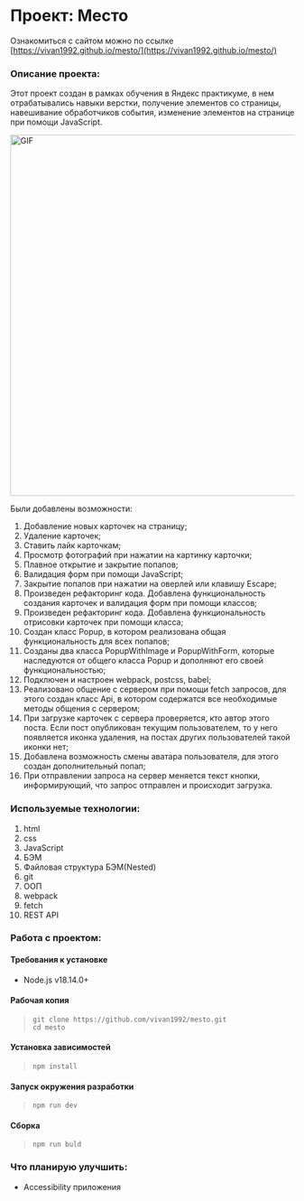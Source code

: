 # Проект: Место

Ознакомиться с сайтом можно по ссылке [https://vivan1992.github.io/mesto/](https://vivan1992.github.io/mesto/)

### Описание проекта:
Этот проект создан в рамках обучения в Яндекс практикуме, в нем отрабатывались навыки верстки, получение элементов со страницы, навешивание обработчиков события, изменение элементов на странице при помощи JavaScript.

<img alt="GIF" src="https://github.com/vivan1992/mesto/blob/3a8d57845f17ce5f635bcd05d2e4fd1bdc659dae/mesto.gif?raw=true" width="640"/>

Были добавлены возможности:
1. Добавление новых карточек на страницу;
2. Удаление карточек;
3. Ставить лайк карточкам;
4. Просмотр фотографий при нажатии на картинку карточки;
5. Плавное открытие и закрытие попапов;
6. Валидация форм при помощи JavaScript;
7. Закрытие попапов при нажатии на оверлей или клавишу Escape;
8. Произведен рефакторинг кода. Добавлена функциональность создания карточек и валидация форм при помощи классов;
9. Произведен рефакторинг кода. Добавлена функциональность отрисовки карточек при помощи класса;
10. Создан класс Popup, в котором реализована общая функциональность для всех попапов;
11. Созданы два класса PopupWithImage и PopupWithForm, которые наследуются от общего класса Popup и дополняют его своей функциональностью;
12. Подключен и настроен webpack, postcss, babel;
13. Реализовано общение с сервером при помощи fetch запросов, для этого создан класс Api, в котором содержатся все необходимые методы общения с сервером;
14. При загрузке карточек с сервера проверяется, кто автор этого поста. Если пост опубликован текущим пользователем, то у него появляется иконка удаления, на постах других пользователей такой иконки нет;
15. Добавлена возможность смены аватара пользователя, для этого создан дополнительный попап;
16. При отправлении запроса на сервер меняется текст кнопки, информирующий, что запрос отправлен и происходит загрузка.


### Используемые технологии:
1. html
2. css
3. JavaScript
4. БЭМ
5. Файловая структура БЭМ(Nested)
6. git
7. ООП
8. webpack
9. fetch
10. REST API


### Работа с проектом:

#### Требования к установке

* Node.js v18.14.0+

#### Рабочая копия
  >```
  >git clone https://github.com/vivan1992/mesto.git
  >cd mesto
  >```
  
#### Установка зависимостей

  >```
  >npm install
  >```
  
#### Запуск окружения разработки

  >```
  >npm run dev
  >```
  
#### Сборка

  >```
  >npm run buld
  >```

### Что планирую улучшить:
  * Accessibility приложения
